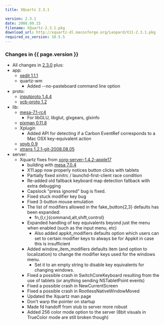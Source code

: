 ```yaml
---
title: XQuartz 2.3.1

version: 2.3.1
date: 2008.09.15
filename: XQuartz-2.3.1.pkg
download_url: http://xquartz-dl.macosforge.org/Leopard/X11-2.3.1.pkg
required_os_version: 10.5.5
---
```


### Changes in {{ page.version }} ###
  * All changes in [2.3.0](XQuartz-2.3.0.html) plus:
  * app:
    * [xedit 1.1.1](http://lists.freedesktop.org/archives/xorg-announce/2008-July/000625.html)
    * quartz-wm
      * Added --no-pasteboard command line option
  * proto:
    * [inputproto 1.4.4](http://lists.freedesktop.org/archives/xorg-announce/2008-July/000622.html)
    * [xcb-proto 1.2](http://lists.freedesktop.org/archives/xorg-announce/2008-July/000616.html)
  * lib:
    * [mesa-7.1-rc4](http://sourceforge.net/mailarchive/message.php?msg_name=48A6FE3C.5060409%40tungstengraphics.com)
      * For libGLU, libglut, glxgears, glxinfo
    * [pixman 0.11.8](http://lists.freedesktop.org/archives/xorg-announce/2008-July/000615.html)
    * Xplugin
      * Added API for detecting if a Carbon EventRef corresponds to a Mac OSX key-equivalent action
    * [xpyb 0.9](http://lists.freedesktop.org/archives/xorg-announce/2008-July/000623.html)
    * [xtrans 1.2.1-git-2008.08.05](http://gitweb.freedesktop.org/?p=xorg/lib/libxtrans.git;a=shortlog;h=a78b9819cbbbddccb4a6bf364b88ec4f27d25c1f)
  * server:
    * Xquartz fixes from [xorg-server-1.4.2-apple17](http://cgit.freedesktop.org/xorg/xserver/log/?h=e90dabb5a758c2cc136374daef68c148be65a3e0)
      * building with [mesa 7.0.4](http://sourceforge.net/mailarchive/message.php?msg_name=48A707B4.3050100%40tungstengraphics.com)
      * X11.app now properly notices button clicks with tablets
      * Partially fixed xinitrc / launchd-first-client race condition
      * Re-added old fallback keyboard map detection fallback with extra debugging
      * Capslock "press ignored" bug is fixed.
      * Fixed stuck modifier key bug
      * Fixed 3-button mouse emulation
      * The list of modifiers allowed in the fake_button{2,3} defaults has been expanded:
        * fn,{l,r,}{command,alt,shift,control}
      * Expanded handling of key equivalents beyond just the menu when enabled (such as the input menu, etc)
        * Also added appkit_modifiers defaults option which users can set to certain modifier keys to always be for Appkit in case this is insufficient
      * Added window_item_modifiers defaults item (and option to localization) to change the modifier keys used for the windows menu.
        * Set it to an empty string to disable key equivalents for changing windows.
      * Fixed a possible crash in SwitchCoreKeyboard resulting from the use of tablets (or anything sending NSTabletPoint events)
      * Fixed a possible crash in NewCurrentScreen
      * Fixed a possible crash in RootlessNativeWindowMoved
      * Updated the Xquartz man page 
      * Don't warp the pointer on startup
      * Made fd handoff from stub to server more robust
      * Added 256 color mode option to the server (8bit visuals in TrueColor mode are still broken though)
